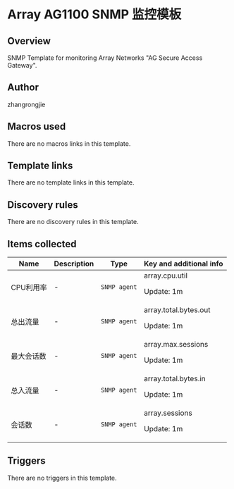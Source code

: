 # Array AG1100 SNMP 监控模板

## Overview

SNMP Template for monitoring Array Networks "AG Secure Access Gateway".



## Author

zhangrongjie

## Macros used

There are no macros links in this template.

## Template links

There are no template links in this template.

## Discovery rules

There are no discovery rules in this template.

## Items collected

|Name|Description|Type|Key and additional info|
|----|-----------|----|----|
|CPU利用率|<p>-</p>|`SNMP agent`|array.cpu.util<p>Update: 1m</p>|
|总出流量|<p>-</p>|`SNMP agent`|array.total.bytes.out<p>Update: 1m</p>|
|最大会话数|<p>-</p>|`SNMP agent`|array.max.sessions<p>Update: 1m</p>|
|总入流量|<p>-</p>|`SNMP agent`|array.total.bytes.in<p>Update: 1m</p>|
|会话数|<p>-</p>|`SNMP agent`|array.sessions<p>Update: 1m</p>|


## Triggers

There are no triggers in this template.

